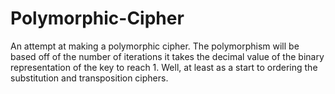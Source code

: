 # Polymorphic-Cipher
An attempt at making a polymorphic cipher. The polymorphism will be based off of the number of iterations it takes the decimal value of the binary representation of the key to reach 1. Well, at least as a start to ordering the substitution and transposition ciphers.
